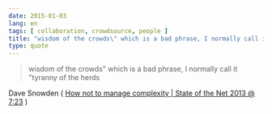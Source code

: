 ```yaml
---
date: 2015-01-03
lang: en
tags: [ collaboration, crowdsource, people ]
title: "wisdom of the crowds\" which is a bad phrase, I normally call it"
type: quote
---
```


> wisdom of the crowds" which is a bad phrase, I normally call it
> "tyranny of the herds

Dave Snowden ( [How not to manage complexity  |  State of the Net 2013 @
7:23](https://www.youtube.com/watch?v=gaFQJaQTXhY&t=7m23s) )

